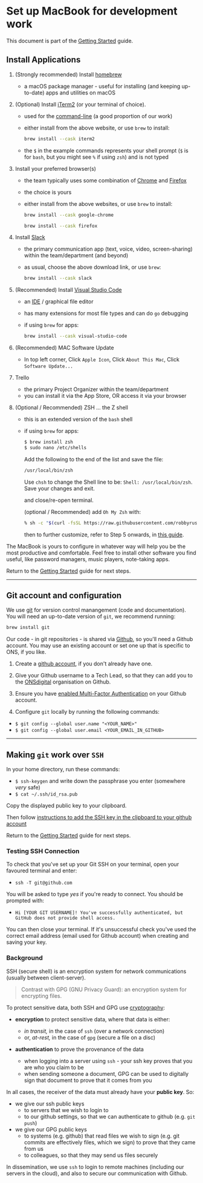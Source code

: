 # Set up MacBook for development work

This document is part of the [Getting Started](https://github.com/ONSdigital/dp/blob/main/guides/GETTING_STARTED.md) guide.

## Install Applications

1. (Strongly recommended) Install [homebrew](https://brew.sh/)

    - a macOS package manager - useful for installing (and keeping up-to-date) apps and utilities on macOS

2. (Optional) Install [iTerm2](https://www.iterm2.com/downloads.html) (or your terminal of choice).

    - used for the [command-line](https://en.wikipedia.org/wiki/Command-line_interface) (a good proportion of our work)

    - either install from the above website, or use `brew` to install:

      ```sh
      brew install --cask iterm2
      ```

    - the `$` in the example commands represents your shell prompt (`$` is for `bash`, but you might see `%` if using `zsh`) and is not typed

3. Install your preferred browser(s)

    - the team typically uses some combination of [Chrome](https://www.google.co.uk/chrome) and [Firefox](https://www.mozilla.org/en-GB/firefox)
    - the choice is yours
    - either install from the above websites, or use `brew` to install:

      ```sh
      brew install --cask google-chrome
      ```

      ```sh
      brew install --cask firefox
      ```

4. Install [Slack](https://slack.com/intl/en-gb/downloads/mac?geocode=en-gb)

    - the primary communication app (text, voice, video, screen-sharing) within the team/department (and beyond)
    - as usual, choose the above download link, or use `brew`:

      ```sh
      brew install --cask slack
      ```

5. (Recommended) Install [Visual Studio Code](https://code.visualstudio.com/docs/setup/mac)

    - an [IDE](https://en.wikipedia.org/wiki/Integrated_development_environment) / graphical file editor
    - has many extensions for most file types and can do `go` debugging
    - if using `brew` for apps:

      ```sh
      brew install --cask visual-studio-code
      ```

6. (Recommended) MAC Software Update

    - In top left corner, Click `Apple Icon`, Click `About This Mac`, Click `Software Update...`

7. Trello

    - the primary Project Organizer within the team/department
    - you can install it via the App Store, OR access it via your browser

8. (Optional / Recommended) ZSH  ... the Z shell
    - this is an extended version of the `bash` shell
    - if using `brew` for apps:

      ```sh
      $ brew install zsh
      $ sudo nano /etc/shells
      ```

      Add the following to the end of the list and save the file:

      ```sh
      /usr/local/bin/zsh
      ```

      Use ```chsh``` to change the Shell line to be: `Shell: /usr/local/bin/zsh`. Save your changes and exit.

      and close/re-open terminal.

      (optional / Recommended) add `Oh My Zsh` with:

      ```sh
      % sh -c "$(curl -fsSL https://raw.githubusercontent.com/robbyrussell/oh-my-zsh/master/tools/install.sh)"
      ```

      then to further customize, refer to Step 5 onwards, in [this guide](https://www.freecodecamp.org/news/how-to-configure-your-macos-terminal-with-zsh-like-a-pro-c0ab3f3c1156/).

The MacBook is yours to configure in whatever way will help you be the most productive and comfortable. Feel free to install other software you find useful, like password managers, music players, note-taking apps.

Return to the [Getting Started](https://github.com/ONSdigital/dp/blob/main/guides/GETTING_STARTED.md) guide for next steps.

--------------

## Git account and configuration

We use [git](https://book.git-scm.com/) for version control manangement (code and documentation). You will need an up-to-date version of `git`, we recommend running:

```sh
brew install git
```

Our code - in git repositories - is shared via [Github](https://github.com), so you'll need a Github account. You may use an existing account or set one up that is specific to ONS, if you like.

1. Create a [github account](https://github.com/), if you don't already have one.

2. Give your Github username to a Tech Lead, so that they can add you to the [ONSdigital](https://github.com/ONSdigital) organisation on Github.

3. Ensure you have [enabled Multi-Factor Authentication](https://docs.github.com/en/github/authenticating-to-github/configuring-two-factor-authentication) on your Github account.

4. Configure `git` locally by running the following commands:

- `$ git config --global user.name "<YOUR_NAME>"`
- `$ git config --global user.email <YOUR_EMAIL_IN_GITHUB>`

--------------

## Making `git` work over `SSH`

In your home directory, run these commands:

- `$ ssh-keygen` and write down the passphrase you enter (somewhere _very_ safe)
- `$ cat ~/.ssh/id_rsa.pub`

Copy the displayed public key to your clipboard.

Then follow [instructions to add the SSH key in the clipboard to your github account](https://help.github.com/en/github/authenticating-to-github/adding-a-new-ssh-key-to-your-github-account)

Return to the [Getting Started](https://github.com/ONSdigital/dp/blob/main/guides/GETTING_STARTED.md) guide for next steps.

### Testing SSH Connection

To check that you've set up your Git SSH on your terminal, open your favoured terminal and enter:

- `ssh -T git@github.com`

You will be asked to type *yes* if you're ready to connect. You should be prompted with:

- `Hi [YOUR GIT USERNAME]! You've successfully authenticated, but GitHub does not provide shell access.`

You can then close your terminal. If it's unsuccessful check you've used the correct email address (email used for Github account) when creating and saving your key.

### Background

SSH (secure shell) is an encryption system for network communications (usually between client-server).

> Contrast with GPG (GNU Privacy Guard): an encryption system for encrypting files.

To protect sensitive data, both SSH and GPG use [cryptography](https://en.wikipedia.org/wiki/Public-key_cryptography):

- **encryption** to protect sensitive data, where that data is either:
  - _in transit,_ in the case of `ssh` (over a network connection)
  - or, _at-rest,_ in the case of `gpg` (secure a file on a disc)

- **authentication** to prove the provenance of the data
  - when logging into a server using `ssh` - your ssh key proves that you are who you claim to be
  - when sending someone a document, GPG can be used to digitally sign that document to prove that it comes from you

In all cases, the receiver of the data must already have your **public key**. So:

- we give our ssh public keys
  - to servers that we wish to login to
  - to our github settings, so that we can authenticate to github (e.g. `git push`)
- we give our GPG public keys
  - to systems (e.g. github) that read files we wish to sign (e.g. git commits are effectively files, which we sign) to prove that they came from us
  - to colleagues, so that they may send us files securely

In dissemination, we use `ssh` to login to remote machines (including our servers in the cloud), and also to secure
our communication with Github.
